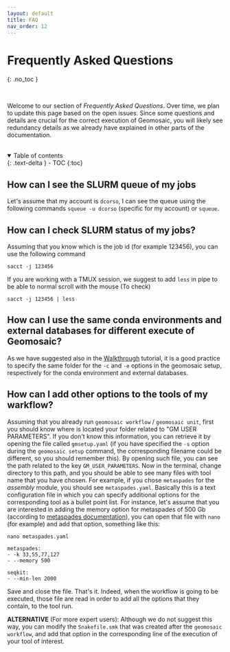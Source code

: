 ```yaml
---
layout: default
title: FAQ
nav_order: 12
---
```



# Frequently Asked Questions
{: .no_toc }

<br>

Welcome to our section of _Frequently Asked Questions_. Over time, we plan to update this page based on the open issues. Since some questions and details are crucial for the correct execution of Geomosaic, you will likely see redundancy details as we already have explained in other parts of the documentation.

<br>


<details open markdown="block">
  <summary>
    Table of contents
  </summary>
  {: .text-delta }
- TOC
{:toc}
</details>


## How can I see the SLURM queue of my jobs
Let's assume that my account is `dcorso`, I can see the queue using the following commands `squeue -u dcorso` (specific for my account) or `squeue`.

## How can I check SLURM status of my jobs?
Assuming that you know which is the job id (for example 123456), you can use the following command
```
sacct -j 123456
```

If you are working with a TMUX session, we suggest to add `less` in pipe to be able to normal scroll with the mouse (To check)
```
sacct -j 123456 | less
```

## How can I use the same conda environments and external databases for different execute of Geomosaic?
As we have suggested also in the [Walkthrough](walkthrough#geomosaic-setup---command) tutorial, it is a good practice to specify the same folder for the `-c` and `-e` options in the geomosaic setup, respectively for the conda environment and external databases.


## How can I add other options to the tools of my warkflow?
Assuming that you already run `geomosaic workflow` / `geomosaic unit`, first you should know where is located your folder related to "GM USER PARAMETERS". If you don't know this information, you can retrieve it by opening the file called `gmsetup.yaml` (if you have specified the `-s` option during the `geomosaic setup` command, the corresponding filename could be different, so you should remember this). By opening such file, you can see the path related to the key `GM_USER_PARAMETERS`. Now in the terminal, change directory to this path, and you should be able to see many files with tool name that you have chosen. For example, if you chose `metaspades` for the _assembly_ module, you should see `metaspades.yaml`. Basically this is a text configuration file in which you can specify additional options for the corresponding tool as a bullet point list. 
For instance, let's assume that you are interested in adding the memory option for metaspades of 500 Gb (according to [metaspades documentation](http://ablab.github.io/spades/running.html#advanced-options)), you can open that file with `nano` (for example) and add that option, something like this:

`nano metaspades.yaml`

```
metaspades:
- -k 33,55,77,127
- --memory 500

seqkit:
- --min-len 2000
``` 

Save and close the file. That's it. Indeed, when the workflow is going to be executed, those file are read in order to add all the options that they contain, to the tool run.

__ALTERNATIVE__ (For more expert users): Although we do not suggest this way, you can modify the `Snakefile.smk` that was created after the `geomosaic workflow`, and add that option in the corresponding line of the execution of your tool of interest.


